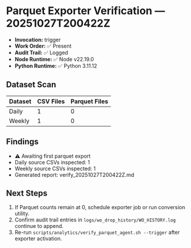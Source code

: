 # Parquet Exporter Verification — 20251027T200422Z

- **Invocation:** trigger
- **Work Order:** ✅ Present
- **Audit Trail:** ✅ Logged
- **Node Runtime:** ✅ Node v22.19.0
- **Python Runtime:** ✅ Python 3.11.12

## Dataset Scan

| Dataset | CSV Files | Parquet Files |
|---------|-----------|----------------|
| Daily   | 1 | 0 |
| Weekly  | 1 | 0 |

## Findings

- ⚠️ Awaiting first parquet export
- Daily source CSVs inspected: 1
- Weekly source CSVs inspected: 1
- Generated report: verify_20251027T200422Z.md

## Next Steps

1. If Parquet counts remain at 0, schedule exporter job or run conversion utility.
2. Confirm audit trail entries in `logs/wo_drop_history/WO_HISTORY.log` continue to append.
3. Re-run `scripts/analytics/verify_parquet_agent.sh --trigger` after exporter activation.
